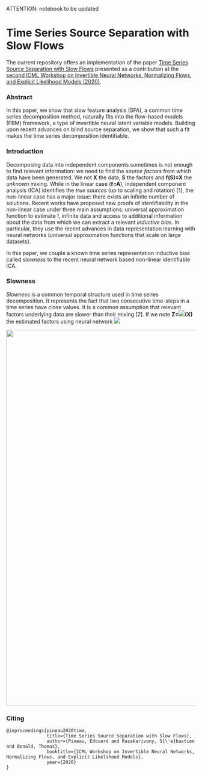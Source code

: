 ATTENTION: notebook to be updated

# Time Series Source Separation with Slow Flows

The current repository offers an implementation of the paper [Time Series Source Separation with Slow Flows](https://arxiv.org/pdf/2007.10182.pdf) presented as a contribution at the [second ICML Workshop on Invertible Neural Networks, Normalizing Flows, and Explicit Likelihood Models (2020)](https://invertibleworkshop.github.io/). 

### Abstract

In this paper, we show that slow feature analysis (SFA), a common time series decomposition method, naturally fits into the flow-based models (FBM) framework, a type of invertible neural latent variable models. Building upon recent advances on blind source separation, we show that such a fit makes the time series decomposition
identifiable.

### Introduction

Decomposing data into independent components sometimes is not enough to find relevant information: we need to find the *source factors* from which data have been generated. We not **X** the data, **S** the factors and **f(S)=X** the *unknown* mixing. While in the linear case (**f=A**), independent component analysis (ICA) identifies the *true sources* (up to scaling and rotation) [1], the non-linear case has a major issue: there exists an infinite number of solutions. Recent works have proposed new proofs of identifiability in the non-linear case under three main assumptions: universal approximation function to estimate f, infinite data and access to additional information about the data from which we can extract a relevant *inductive bias*. In particular, they use the recent advances in data representation learning with neural networks (universal approximation functions that scale on large datasets). 

In this paper, we couple a known time series representation inductive bias called *slowness* to the recent neural network based non-linear identifiable ICA. 

### Slowness

*Slowness* is a common temporal structure used in time series decomposition. It represents the fact that two consecutive time-steps in a time series have close values. It is a common assumption that relevant factors underlying data are slower than their mixing [2]. If we note **Z=<img src="https://latex.codecogs.com/gif.latex?f_\theta  " />(X)** the estimated factors using neural network <img src="https://latex.codecogs.com/gif.latex?f_\theta  " />

<img src="https://github.com/edouardpineau/infoCatVAE/raw/master/images/CatVAE_architecture.png" width="1000">

### Citing

    @inproceedings{pineau2020time,
                   title={Time Series Source Separation with Slow Flows},
                   author={Pineau, Edouard and Razakarivony, S{\'e}bastien and Bonald, Thomas},
                   booktitle={ICML Workshop on Invertible Neural Networks, Normalizing Flows, and Explicit Likelihood Models},
                   year={2020}
    }
